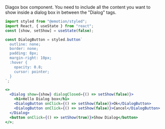 Diagox box component. You need to include all the content you want to show inside a dialog box in between the "Dialog" tags.

```jsx
import styled from "@emotion/styled";
import React, { useState } from "react";
const [show, setShow] = useState(false);

const DialogButton = styled.button`
  outline: none;
  border: none;
  padding: 8px;
  margin-right: 10px;
  :hover {
    opacity: 0.8;
    cursor: pointer;
  }
`;

<>
  <Dialog show={show} dialogClosed={() => setShow(false)}>
    <h1>Hello Dialog box</h1>
    <DialogButton onClick={() => setShow(false)}>Ok</DialogButton>
    <DialogButton onClick={() => setShow(false)}>Cancel</DialogButton>
  </Dialog>
  <button onClick={() => setShow(true)}>Show Dialog</button>
</>;
```
